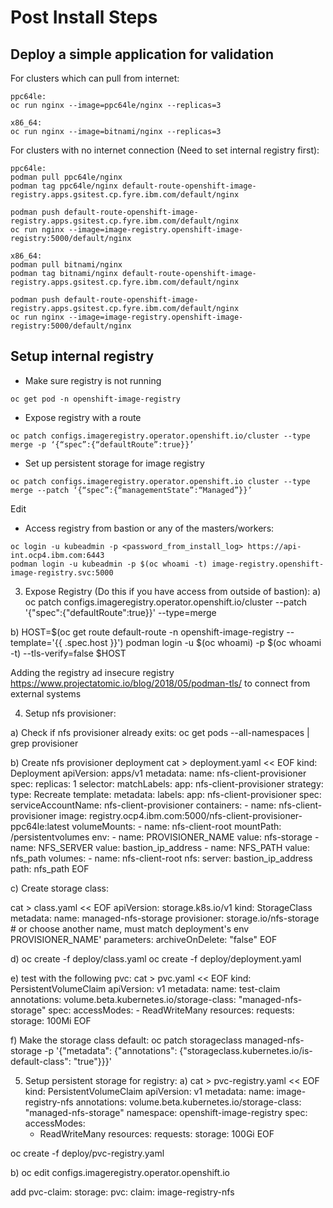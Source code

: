 # Post Install Steps

## Deploy a simple application for validation
For clusters which can pull from internet:
```
ppc64le: 
oc run nginx --image=ppc64le/nginx --replicas=3

x86_64: 
oc run nginx --image=bitnami/nginx --replicas=3
```

For clusters with no internet connection (Need to set internal registry first):
```
ppc64le: 
podman pull ppc64le/nginx
podman tag ppc64le/nginx default-route-openshift-image-registry.apps.gsitest.cp.fyre.ibm.com/default/nginx

podman push default-route-openshift-image-registry.apps.gsitest.cp.fyre.ibm.com/default/nginx
oc run nginx --image=image-registry.openshift-image-registry:5000/default/nginx

x86_64: 
podman pull bitnami/nginx
podman tag bitnami/nginx default-route-openshift-image-registry.apps.gsitest.cp.fyre.ibm.com/default/nginx

podman push default-route-openshift-image-registry.apps.gsitest.cp.fyre.ibm.com/default/nginx
oc run nginx --image=image-registry.openshift-image-registry:5000/default/nginx
```

## Setup internal registry
- Make sure registry is not running
```
oc get pod -n openshift-image-registry
```
- Expose registry with a route
```
oc patch configs.imageregistry.operator.openshift.io/cluster --type merge -p ‘{“spec”:{“defaultRoute”:true}}’
```
- Set up persistent storage for image registry
```
oc patch configs.imageregistry.operator.openshift.io cluster --type merge --patch ‘{“spec”:{“managementState”:“Managed”}}’
```

Edit 

- Access registry from bastion or any of the masters/workers:
```
oc login -u kubeadmin -p <password_from_install_log> https://api-int.ocp4.ibm.com:6443
podman login -u kubeadmin -p $(oc whoami -t) image-registry.openshift-image-registry.svc:5000
```




3) Expose Registry (Do this if you have access from outside of bastion):
a) oc patch configs.imageregistry.operator.openshift.io/cluster --patch '{"spec":{"defaultRoute":true}}' --type=merge

b) HOST=$(oc get route default-route -n openshift-image-registry --template='{{ .spec.host }}')
podman login -u $(oc whoami) -p $(oc whoami -t) --tls-verify=false $HOST 

Adding the registry ad insecure registry https://www.projectatomic.io/blog/2018/05/podman-tls/ to 
connect from external systems

4) Setup nfs provisioner:

a) Check if nfs provisioner already exits:
oc get pods --all-namespaces | grep provisioner

b) Create nfs provisioner deployment
cat > deployment.yaml << EOF
kind: Deployment
apiVersion: apps/v1
metadata:
  name: nfs-client-provisioner
spec:
  replicas: 1
  selector:
    matchLabels:
      app: nfs-client-provisioner
  strategy:
    type: Recreate
  template:
    metadata:
      labels:
        app: nfs-client-provisioner
    spec:
      serviceAccountName: nfs-client-provisioner
      containers:
        - name: nfs-client-provisioner
          image: registry.ocp4.ibm.com:5000/nfs-client-provisioner-ppc64le:latest
          volumeMounts:
            - name: nfs-client-root
              mountPath: /persistentvolumes
          env:
            - name: PROVISIONER_NAME
              value: nfs-storage
            - name: NFS_SERVER
              value: bastion_ip_address
            - name: NFS_PATH
              value: nfs_path
      volumes:
        - name: nfs-client-root
          nfs:
            server: bastion_ip_address
            path: nfs_path
EOF

c) Create storage class:

cat > class.yaml << EOF
apiVersion: storage.k8s.io/v1
kind: StorageClass
metadata:
  name: managed-nfs-storage
provisioner: storage.io/nfs-storage # or choose another name, must match deployment's env PROVISIONER_NAME'
parameters:
  archiveOnDelete: "false"
EOF

d) 
oc create -f deploy/class.yaml 
oc create -f deploy/deployment.yaml

e) test with the following pvc:
cat > pvc.yaml << EOF
kind: PersistentVolumeClaim
apiVersion: v1
metadata:
  name: test-claim
  annotations:
    volume.beta.kubernetes.io/storage-class: "managed-nfs-storage"
spec:
  accessModes:
    - ReadWriteMany
  resources:
    requests:
      storage: 100Mi
EOF

f) Make the storage class default:
oc patch storageclass managed-nfs-storage -p '{"metadata": {"annotations": {"storageclass.kubernetes.io/is-default-class": "true"}}}'

5) Setup persistent storage for registry:
a) 
cat > pvc-registry.yaml << EOF
kind: PersistentVolumeClaim
apiVersion: v1
metadata:
  name: image-registry-nfs
  annotations:
    volume.beta.kubernetes.io/storage-class: "managed-nfs-storage"
  namespace: openshift-image-registry
spec:
  accessModes:
    - ReadWriteMany
  resources:
    requests:
      storage: 100Gi
EOF

oc create -f deploy/pvc-registry.yaml

b) oc edit configs.imageregistry.operator.openshift.io

add pvc-claim:
storage:
  pvc:
    claim: image-registry-nfs